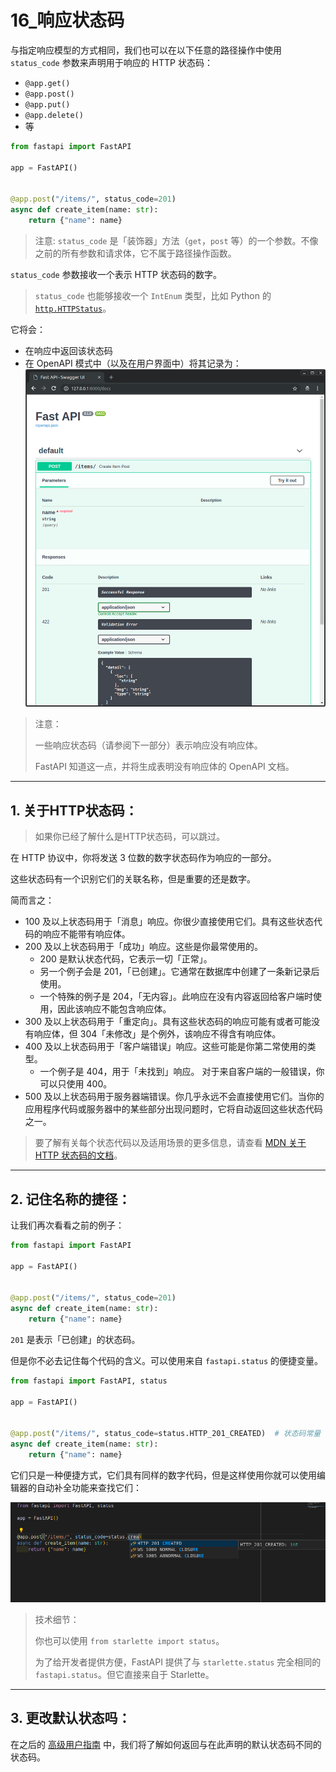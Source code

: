 # 16_响应状态码

与指定响应模型的方式相同，我们也可以在以下任意的路径操作中使用 `status_code` 参数来声明用于响应的 HTTP 状态码：
- `@app.get()`
- `@app.post()`
- `@app.put()`
- `@app.delete()`
- 等

```python
from fastapi import FastAPI

app = FastAPI()


@app.post("/items/", status_code=201)
async def create_item(name: str):
    return {"name": name}
```


> 注意: `status_code` 是「装饰器」方法（`get`，`post` 等）的一个参数。不像之前的所有参数和请求体，它不属于路径操作函数。

`status_code` 参数接收一个表示 HTTP 状态码的数字。

> `status_code` 也能够接收一个 `IntEnum` 类型，比如 Python 的 [`http.HTTPStatus`](https://docs.python.org/3/library/http.html#http.HTTPStatus)。

它将会：
- 在响应中返回该状态码
- 在 OpenAPI 模式中（以及在用户界面中）将其记录为：
  ![](images/16_1_status_code_doc.png)

> 注意：
> 
> 一些响应状态码（请参阅下一部分）表示响应没有响应体。
> 
> FastAPI 知道这一点，并将生成表明没有响应体的 OpenAPI 文档。

---

## 1. 关于HTTP状态码：

> 如果你已经了解什么是HTTP状态码，可以跳过。

在 HTTP 协议中，你将发送 3 位数的数字状态码作为响应的一部分。

这些状态码有一个识别它们的关联名称，但是重要的还是数字。

简而言之：

- 100 及以上状态码用于「消息」响应。你很少直接使用它们。具有这些状态代码的响应不能带有响应体。
- 200 及以上状态码用于「成功」响应。这些是你最常使用的。
  - 200 是默认状态代码，它表示一切「正常」。
  - 另一个例子会是 201，「已创建」。它通常在数据库中创建了一条新记录后使用。
  - 一个特殊的例子是 204，「无内容」。此响应在没有内容返回给客户端时使用，因此该响应不能包含响应体。
- 300 及以上状态码用于「重定向」。具有这些状态码的响应可能有或者可能没有响应体，但 304「未修改」是个例外，该响应不得含有响应体。
- 400 及以上状态码用于「客户端错误」响应。这些可能是你第二常使用的类型。
  - 一个例子是 404，用于「未找到」响应。
对于来自客户端的一般错误，你可以只使用 400。
- 500 及以上状态码用于服务器端错误。你几乎永远不会直接使用它们。当你的应用程序代码或服务器中的某些部分出现问题时，它将自动返回这些状态代码之一。

> 要了解有关每个状态代码以及适用场景的更多信息，请查看 [MDN 关于 HTTP 状态码的文档](https://developer.mozilla.org/en-US/docs/Web/HTTP/Status)。

---

## 2. 记住名称的捷径：

让我们再次看看之前的例子：

```python
from fastapi import FastAPI

app = FastAPI()


@app.post("/items/", status_code=201)
async def create_item(name: str):
    return {"name": name}

```
`201` 是表示「已创建」的状态码。

但是你不必去记住每个代码的含义。可以使用来自 `fastapi.status` 的便捷变量。

```python
from fastapi import FastAPI, status

app = FastAPI()


@app.post("/items/", status_code=status.HTTP_201_CREATED)  # 状态码常量
async def create_item(name: str):
    return {"name": name}
```

它们只是一种便捷方式，它们具有同样的数字代码，但是这样使用你就可以使用编辑器的自动补全功能来查找它们：

![](images/16_2_status_code.png)

> 技术细节：
> 
> 你也可以使用 `from starlette import status`。
>
> 为了给开发者提供方便，FastAPI 提供了与 `starlette.status` 完全相同的 `fastapi.status`。但它直接来自于 Starlette。

---

## 3. 更改默认状态吗：

在之后的 [高级用户指南](https://fastapi.tiangolo.com/advanced/response-change-status-code/) 中，我们将了解如何返回与在此声明的默认状态码不同的状态码。
